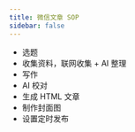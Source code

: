 ```yaml
---
title: 微信文章 SOP
sidebar: false
---
```


- 选题
- 收集资料，联网收集 +  AI 整理
- 写作
- AI 校对
- 生成 HTML 文章
- 制作封面图
- 设置定时发布